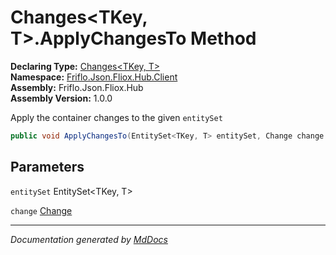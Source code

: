 ﻿<!--  
  <auto-generated>   
    The contents of this file were generated by a tool.  
    Changes to this file may be list if the file is regenerated  
  </auto-generated>   
-->

# Changes\<TKey, T\>.ApplyChangesTo Method

**Declaring Type:** [Changes\<TKey, T\>](../index.md)  
**Namespace:** [Friflo.Json.Fliox.Hub.Client](../../index.md)  
**Assembly:** Friflo.Json.Fliox.Hub  
**Assembly Version:** 1.0.0

 Apply the container changes to the given `entitySet`

```csharp
public void ApplyChangesTo(EntitySet<TKey, T> entitySet, Change change = Change.create | Change.upsert | Change.patch | Change.delete);
```

## Parameters

`entitySet`  EntitySet\<TKey, T\>

`change`  [Change](../../../Protocol/Tasks/Change/index.md)

___

*Documentation generated by [MdDocs](https://github.com/ap0llo/mddocs)*
